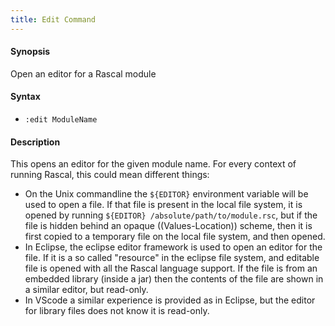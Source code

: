 ```yaml
---
title: Edit Command
---
```


#### Synopsis

Open an editor for a Rascal module

#### Syntax

* `:edit ModuleName`  

#### Description

This opens an editor for the given module name. For every context of running Rascal, this could
mean different things:

* On the Unix commandline the `${EDITOR}` environment variable will be used to open a file. If that file is present in the local file system, it is opened by running `${EDITOR} /absolute/path/to/module.rsc`, but if the file is hidden behind an opaque ((Values-Location)) scheme, then it is first copied to a temporary file on the local file system, and then opened.
* In Eclipse, the eclipse editor framework is used to open an editor for the file. If it is a so called "resource" in the eclipse file system, and editable file is opened with all the Rascal language support. If the file is from an embedded library (inside a jar) then the contents of the file are shown in a similar editor, but read-only.
* In VScode a similar experience is provided as in Eclipse, but the editor for library files does not know it is read-only.
